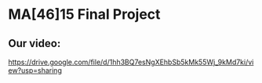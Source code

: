 # MA[46]15 Final Project

## Our video:
https://drive.google.com/file/d/1hh3BQ7esNgXEhbSb5kMk55Wj_9kMd7ki/view?usp=sharing   